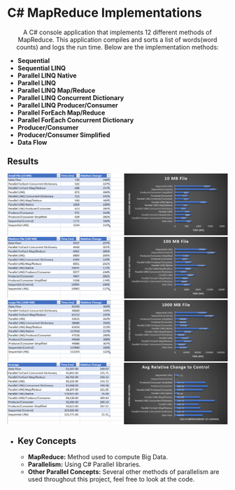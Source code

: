# C# MapReduce Implementations
<p align="center">
A C# console application that implements 12 different methods of MapReduce.
This application compiles and sorts a list of words(word counts) and logs the run time.
Below are the implementation methods:<ul>
<li><b>Sequential</b></li>
<li><b>Sequential LINQ</b></li>
<li><b>Parallel LINQ Native</b></li>
<li><b>Parallel LINQ</b></li>
<li><b>Parallel LINQ Map/Reduce</b></li>
<li><b>Parallel LINQ Concurrent Dictionary</b></li>
<li><b>Parallel LINQ Producer/Consumer</b></li>
<li><b>Parallel ForEach Map/Reduce</b></li>
<li><b>Parallel ForEach Concurrent Dictionary</b></li>
<li><b>Producer/Consumer</b></li>
<li><b>Producer/Consumer Simplified</b></li>
<li><b>Data Flow</b></li>
</ul>
</p>

<h3><b><big>Results</big></b></h3>

<p align="center">
<img src="https://github.com/xadamxk/Class-Work/blob/master/MapReduceFunctions/Small.PNG?raw=true" title="Small Screenshot" />

<img src="https://github.com/xadamxk/Class-Work/blob/master/MapReduceFunctions/Medium.png?raw=true" title="Medium Screenshot" />

<img src="https://github.com/xadamxk/Class-Work/blob/master/MapReduceFunctions/Large.png?raw=true" title="Large Screenshot" />

<img src="https://github.com/xadamxk/Class-Work/blob/master/MapReduceFunctions/Summary.PNG?raw=true" title="Comparison Screenshot" />
</p>

<ul><li><h3><b><big>Key Concepts</big></b></h3>
<ul><li><b>MapReduce:</b> Method used to compute Big Data.</li></ul>
<ul><li><b>Parallelism:</b> Using C# Parallel libraries.</li></ul>
<ul><li><b>Other Parallel Concepts:</b> Several other methods of parallelism are used throughout this project, feel free to look at the code.</li></ul>
